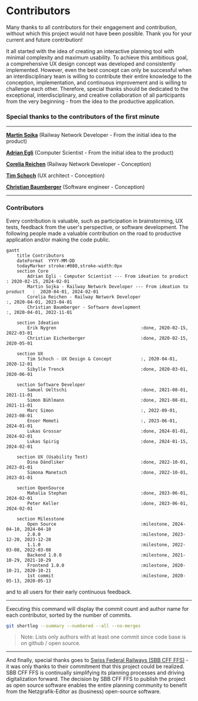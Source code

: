 # Contributors

Many thanks to all contributors for their engagement and contribution, without which this project
would not have been possible. Thank you for your current and future contribution!

It all started with the idea of creating an interactive planning tool with minimal complexity and
maximum usability. To achieve this ambitious goal, a comprehensive UX design concept was developed
and consistently implemented. However, even the best concept can only be successful when an
interdisciplinary team is willing to contribute their entire knowledge to the conception,
implementation, and continuous improvement and is willing to challenge each other. Therefore,
special thanks should be dedicated to the exceptional, interdisciplinary, and creative collaboration
of all participants from the very beginning - from the idea to the productive application.

### Special thanks to the contributors of the first minute

---

**[Martin Sojka](https://www.linkedin.com/in/martin-sojka-360229143)** (Railway Network Developer - From the initial idea to the product)

**[Adrian Egli](https://github.com/aiAdrian)** (Computer Scientist - From the initial idea to the product)

**[Corelia Reichen](https://www.linkedin.com/in/corelia-reichen-b4237227)** (Railway Network Developer - Conception)

**[Tim Schoch](https://timschoch.com/)** (UX architect - Conception)

**[Christian Baumberger](https://github.com/christianbaumberger)** (Software engineer - Conception)

---

### Contributors

Every contribution is valuable, such as participation in brainstorming, UX tests, feedback from the
user's perspective, or software development. The following people made a valuable contribution on
the road to productive application and/or making the code public.

```mermaid
gantt
    title Contributors
    dateFormat  YYYY-MM-DD
    todayMarker stroke:#080,stroke-width:0px
    section Core
        Adrian Egli - Computer Scientist --- From ideation to product           : 2020-02-15, 2024-02-01
        Martin Sojka - Railway Network Developer --- From ideation to product   :  2020-04-01, 2024-02-01
        Corelia Reichen - Railway Network Developer                             :, 2020-04-01, 2023-04-01
        Christian Baumberger - Software development                             :, 2020-04-01, 2022-11-01
    
    section Ideation 
        Erik Nygren                                :done, 2020-02-15, 2022-03-01
        Christian Eichenberger                     :done, 2020-02-15, 2020-05-01
    
    section UX 
        Tim Schoch - UX Design & Concept           :, 2020-04-01, 2020-12-01
        Sibylle Trenck                             :done, 2020-03-01, 2020-06-01 

    section Software Developer
        Samuel Ueltschi                            :done, 2021-08-01, 2021-11-01
        Simon Bühlmann                             :done, 2021-08-01, 2021-11-01
        Marc Simon                                 :, 2022-09-01, 2023-08-01
        Enser Memeti                               :, 2023-06-01, 2024-01-01
        Lukas Grossar                              :done, 2024-01-01, 2024-02-01
        Lukas Spirig                               :done, 2024-01-15, 2024-02-01

    section UX (Usability Test)
        Dina Dändliker                             :done, 2022-10-01, 2023-01-01
        Simona Manetsch                            :done, 2022-10-01, 2023-01-01  
    
    section OpenSource
        Mahalia Stephan                            :done, 2023-06-01, 2024-02-01
        Peter Keller                               :done, 2023-06-01, 2024-02-01
        
    section Milesstone
        Open Source                                :milestone, 2024-04-10, 2024-04-10
        2.0.0                                      :milestone, 2023-12-20, 2023-12-20
        1.1.0                                      :milestone, 2022-03-08, 2022-03-08
        Backend 1.0.0                              :milestone, 2021-10-29, 2021-10-29
        Frontend 1.0.0                             :milestone, 2020-10-21, 2020-10-21
        1st commit                                 :milestone, 2020-05-13, 2020-05-13
```

and to all users for their early continuous feedback.

---

Executing this command will display the commit count and author name for each contributor, sorted by
the number of commits.

```bash
git shortlog --summary --numbered --all --no-merges
```

> Note: Lists only authors with at least one commit since code base is on github / open source.

---

And finally, special thanks goes to [Swiss Federal Railways (SBB CFF FFS)](https://www.sbb.ch) - it
was only thanks to their commitment that this project could be realized. SBB CFF FFS is continually
simplifying its planning processes and driving digitalization forward. The decision by SBB CFF FFS
to publish the project as open source software enables the entire planning community to benefit from
the Netzgrafik-Editor as (business) open-source software.
